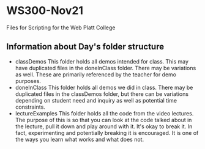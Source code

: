 # WS300-Nov21
 Files for Scripting for the Web Platt College

## Information about Day's folder structure
- classDemos
    This folder holds all demos intended for class. This may have duplicated files in the doneInClass folder. There may be variations as well. These are primarily referenced by the teacher for demo purposes. 
- doneInClass
    This folder holds all demos we did in class. There may be duplicated files in the classDemos folder, but there can be variations depending on student need and inquiry as well as potential time constraints.
- lectureExamples
    This folder holds all the code from the video lectures. The purpose of this is so that you can look at the code talked about in the lecture, pull it down and play around with it. It's okay to break it. In fact, experimenting and potentially breaking it is encouraged. It is one of the ways you learn what works and what does not.
